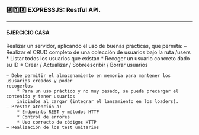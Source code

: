 ### #️⃣1️⃣8️⃣ EXPRESSJS: Restful API.

---

#### EJERCICIO CASA

   Realizar un servidor, aplicando el uso de buenas prácticas, que permita:
    – Realizar el CRUD completo de una colección de usuarios bajo la ruta /users
        * Listar todos los usuarios que existan
        * Recoger un usuario concreto dado su ID
        * Crear / Actualizar / Sobreescribir / Borrar usuarios

    – Debe permitir el almacenamiento en memoria para mantener los ususarios creados y poder
    recogerlos
        * Para un uso práctico y no muy pesado, se puede precargar el contenido y tener usuarios
        iniciados al cargar (integrar el lanzamiento en los loaders).
    – Prestar atención a:
        * Endpoints REST y métodos HTTP
        * Control de errores
        * Uso correcto de códigos HTTP
    – Realización de los test unitarios


